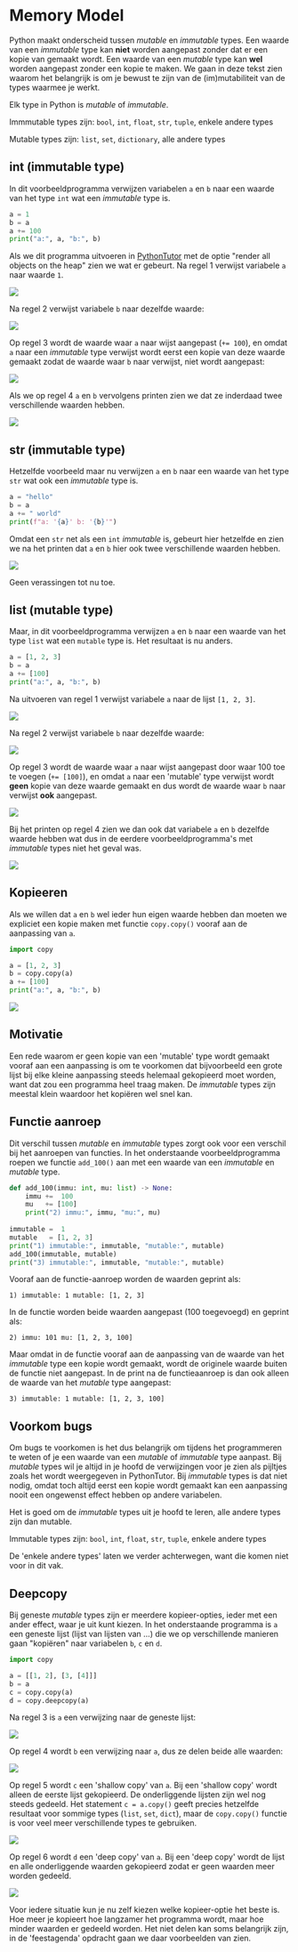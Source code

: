 # Memory Model

Python maakt onderscheid tussen *mutable* en *immutable* types. Een
waarde van een *immutable* type kan **niet** worden aangepast zonder dat
er een kopie van gemaakt wordt. Een waarde van een *mutable* type kan
**wel** worden aangepast zonder een kopie te maken. We gaan in deze
tekst zien waarom het belangrijk is om je bewust te zijn van de
(im)mutabiliteit van de types waarmee je werkt.

Elk type in Python is *mutable* of *immutable*. 

Immmutable types zijn: `bool`, `int`, `float`, `str`, `tuple`, enkele andere types

Mutable types zijn: `list`, `set`, `dictionary`, alle andere types

## int (immutable type)

In dit voorbeeldprogramma verwijzen variabelen `a` en `b` naar een
waarde van het type `int` wat een *immutable* type is.

~~~python
a = 1
b = a
a += 100
print("a:", a, "b:", b)
~~~

Als we dit programma uitvoeren in
[PythonTutor](https://pythontutor.com/) met de optie "render all
objects on the heap" zien we wat er gebeurt. Na regel 1 verwijst
variabele `a` naar waarde `1`.

![](mm_int2.png)

Na regel 2 verwijst variabele `b` naar dezelfde waarde:

![](mm_int3.png)

Op regel 3 wordt de waarde waar `a` naar wijst aangepast (`+= 100`),
en omdat `a` naar een *immutable* type verwijst wordt eerst een kopie
van deze waarde gemaakt zodat de waarde waar `b` naar verwijst, niet
wordt aangepast:

![](mm_int4.png)

Als we op regel 4 `a` en `b` vervolgens printen zien we dat ze inderdaad twee
verschillende waarden hebben.

![](mm_int5.png)


## str (immutable type)

Hetzelfde voorbeeld maar nu verwijzen `a` en `b` naar een waarde van
het type `str` wat ook een *immutable* type is.

~~~python
a = "hello"
b = a
a += " world"
print(f"a: '{a}' b: '{b}'")
~~~

Omdat een `str` net als een `int` *immutable* is, gebeurt hier
hetzelfde en zien we na het printen dat `a` en `b` hier ook twee
verschillende waarden hebben.

![](mm_str5.png)

Geen verassingen tot nu toe.


## list (mutable type)

Maar, in dit voorbeeldprogramma verwijzen `a` en `b` naar een waarde
van het type `list` wat een `mutable` type is. Het resultaat is nu
anders.

~~~python
a = [1, 2, 3]
b = a
a += [100]
print("a:", a, "b:", b)
~~~

Na uitvoeren van regel 1 verwijst variabele `a` naar de lijst
`[1, 2, 3]`.

![](mm_list2.png)

Na regel 2 verwijst variabele `b` naar dezelfde waarde:

![](mm_list3.png)

Op regel 3 wordt de waarde waar `a` naar wijst aangepast door waar 100
toe te voegen (`+= [100]`), en omdat `a` naar een 'mutable' type
verwijst wordt **geen** kopie van deze waarde gemaakt en dus wordt de
waarde waar `b` naar verwijst **ook** aangepast.

![](mm_list4.png)

Bij het printen op regel 4 zien we dan ook dat variabele `a` en `b`
dezelfde waarde hebben wat dus in de eerdere voorbeeldprogramma's met
*immutable* types niet het geval was.

![](mm_list5.png)

## Kopieeren

Als we willen dat `a` en `b` wel ieder hun eigen waarde hebben dan
moeten we expliciet een kopie maken met functie `copy.copy()` vooraf
aan de aanpassing van `a`.

~~~python
import copy

a = [1, 2, 3]
b = copy.copy(a)
a += [100]
print("a:", a, "b:", b)
~~~

![](mm_list_copy5.png)

## Motivatie

Een rede waarom er geen kopie van een 'mutable' type wordt gemaakt
vooraf aan een aanpassing is om te voorkomen dat bijvoorbeeld een
grote lijst bij elke kleine aanpassing steeds helemaal gekopieerd moet
worden, want dat zou een programma heel traag maken. De *immutable*
types zijn meestal klein waardoor het kopiëren wel snel kan.


## Functie aanroep

Dit verschil tussen *mutable* en *immutable* types zorgt ook
voor een verschil bij het aanroepen van functies. In het onderstaande
voorbeeldprogramma roepen we functie `add_100()` aan met een waarde van
een *immutable* en *mutable* type.

~~~python
def add_100(immu: int, mu: list) -> None:
    immu +=  100
    mu   += [100]
    print("2) immu:", immu, "mu:", mu)
    
immutable =  1
mutable   = [1, 2, 3]
print("1) immutable:", immutable, "mutable:", mutable)
add_100(immutable, mutable)
print("3) immutable:", immutable, "mutable:", mutable)
~~~

Vooraf aan de functie-aanroep worden de waarden geprint als:

    1) immutable: 1 mutable: [1, 2, 3]
    
In de functie worden beide waarden aangepast (100
toegevoegd) en geprint als:

    2) immu: 101 mu: [1, 2, 3, 100]

Maar omdat in de functie vooraf aan de aanpassing van de waarde van
het *immutable* type een kopie wordt gemaakt, wordt de originele
waarde buiten de functie niet aangepast. In de print na de
functieaanroep is dan ook alleen de waarde van het *mutable* type
aangepast:

    3) immutable: 1 mutable: [1, 2, 3, 100]

## Voorkom bugs

Om bugs te voorkomen is het dus belangrijk om tijdens het programmeren
te weten of je een waarde van een *mutable* of *immutable* type
aanpast. Bij *mutable* types wil je altijd in je hoofd de verwijzingen
voor je zien als pijltjes zoals het wordt weergegeven in
PythonTutor. Bij *immutable* types is dat niet nodig, omdat toch
altijd eerst een kopie wordt gemaakt kan een aanpassing nooit een
ongewenst effect hebben op andere variabelen.

Het is goed om de *immutable* types uit je hoofd te leren, alle andere
types zijn dan mutable.

Immutable types zijn: `bool`, `int`, `float`, `str`, `tuple`, enkele andere types

De 'enkele andere types' laten we verder achterwegen, want die komen
niet voor in dit vak.

## Deepcopy

Bij geneste *mutable* types zijn er meerdere kopieer-opties, ieder met
een ander effect, waar je uit kunt kiezen. In het onderstaande
programma is `a` een geneste lijst (lijst van lijsten van ...) die we
op verschillende manieren gaan "kopiëren" naar variabelen `b`, `c` en
`d`.

~~~python
import copy

a = [[1, 2], [3, [4]]]
b = a
c = copy.copy(a)
d = copy.deepcopy(a)
~~~

Na regel 3 is `a` een verwijzing naar de geneste lijst:

![](mm_deepcopy2.png)

Op regel 4 wordt `b` een verwijzing naar `a`, dus ze delen beide alle
waarden:

![](mm_deepcopy3.png)

Op regel 5 wordt `c` een 'shallow copy' van `a`. Bij een 'shallow
copy' wordt alleen de eerste lijst gekopieerd. De onderliggende
lijsten zijn wel nog steeds gedeeld. Het statement `c = a.copy()`
geeft precies hetzelfde resultaat voor sommige types (`list`, `set`,
`dict`), maar de `copy.copy()` functie is voor veel meer verschillende
types te gebruiken.

![](mm_deepcopy4.png)

Op regel 6 wordt `d` een 'deep copy' van `a`. Bij een 'deep copy'
wordt de lijst en alle onderliggende waarden gekopieerd zodat er geen
waarden meer worden gedeeld.

![](mm_deepcopy5.png)

Voor iedere situatie kun je nu zelf kiezen welke kopieer-optie het beste
is. Hoe meer je kopieert hoe langzamer het programma wordt, maar hoe
minder waarden er gedeeld worden. Het niet delen kan soms belangrijk
zijn, in de 'feestagenda' opdracht gaan we daar voorbeelden van zien.
